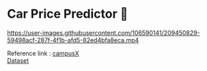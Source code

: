 # Car Price Predictor :car:


https://user-images.githubusercontent.com/106590141/209450829-59498acf-287f-4f1b-afd5-82ed4bfa8eca.mp4








Reference link : [campusX](https://youtu.be/iRCaMnR_bpA) <br>
[Dataset](https://github.com/rajtilakls2510/car_price_predictor/blob/master/quikr_car.csv)







